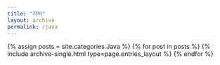 ```yaml
---
title: "자바"
layout: archive
permalink: /java
---
```



{% assign posts = site.categories.Java %}
{% for post in posts %} {% include archive-single.html type=page.entries_layout %} {% endfor %}

